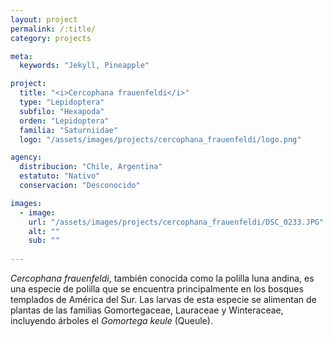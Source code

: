 ```yaml
---
layout: project
permalink: /:title/
category: projects

meta:
  keywords: "Jekyll, Pineapple"

project:
  title: "<i>Cercophana frauenfeldi</i>"
  type: "Lepidoptera"
  subfilo: "Hexapoda"
  orden: "Lepidoptera"
  familia: "Saturniidae"
  logo: "/assets/images/projects/cercophana_frauenfeldi/logo.png"

agency:
  distribucion: "Chile, Argentina"
  estatuto: "Nativo"
  conservacion: "Desconocido"

images:
  - image:
    url: "/assets/images/projects/cercophana_frauenfeldi/DSC_0233.JPG"
    alt: ""
    sub: ""
  
---
```

<p><i>Cercophana frauenfeldi</i>, también conocida como la polilla luna andina, es una especie de polilla que se encuentra principalmente en los bosques templados de América del Sur. Las larvas de esta especie se alimentan de plantas de las familias Gomortegaceae, Lauraceae y Winteraceae, incluyendo árboles el <i>Gomortega keule</i> (Queule).</p>
